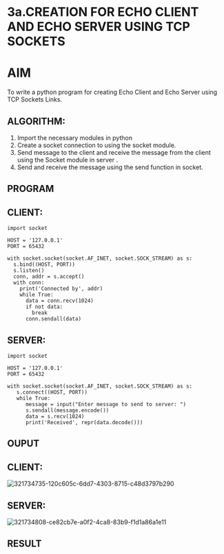 # 3a.CREATION FOR ECHO CLIENT AND ECHO SERVER USING TCP SOCKETS
# AIM
To write a python program for creating Echo Client and Echo Server using TCP
Sockets Links.
## ALGORITHM:
1. Import the necessary modules in python
2. Create a socket connection to using the socket module.
3. Send message to the client and receive the message from the client using the Socket module in
 server .
4. Send and receive the message using the send function in socket.
## PROGRAM
## CLIENT:
```
import socket

HOST = '127.0.0.1'  
PORT = 65432       

with socket.socket(socket.AF_INET, socket.SOCK_STREAM) as s:
  s.bind((HOST, PORT))
  s.listen()
  conn, addr = s.accept()
  with conn:
    print('Connected by', addr)
    while True:
      data = conn.recv(1024)
      if not data:
        break
      conn.sendall(data)
```
## SERVER:
```
import socket

HOST = '127.0.0.1'  
PORT = 65432        

with socket.socket(socket.AF_INET, socket.SOCK_STREAM) as s:
   s.connect((HOST, PORT))
   while True:
      message = input("Enter message to send to server: ")
      s.sendall(message.encode())
      data = s.recv(1024)
      print('Received', repr(data.decode()))
```

## OUPUT
## CLIENT:
![321734735-120c605c-6dd7-4303-8715-c48d3797b290](https://github.com/HemapriyaOfficial/3a.Sockets_Creation_for_Echo_Client_and_Echo_Server/assets/147114275/422d28be-e7ac-4b25-8a2f-487bf441e34d)

## SERVER:
![321734808-ce82cb7e-a0f2-4ca8-83b9-f1d1a86a1e11](https://github.com/HemapriyaOfficial/3a.Sockets_Creation_for_Echo_Client_and_Echo_Server/assets/147114275/3ee3d650-7350-4a4b-947c-da361f9c2851)

## RESULT
